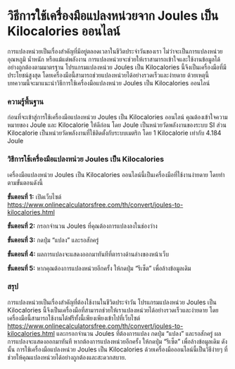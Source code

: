 วิธีการใช้เครื่องมือแปลงหน่วยจาก Joules เป็น Kilocalories ออนไลน์
=================================================================

การแปลงหน่วยเป็นเรื่องสำคัญที่มีอยู่ตลอดเวลาในชีวิตประจำวันของเรา ไม่ว่าจะเป็นการแปลงหน่วยอุณหภูมิ น้ำหนัก หรือแม้แต่พลังงาน การแปลงหน่วยจะช่วยให้เราสามารถเข้าใจและใช้งานข้อมูลได้อย่างถูกต้องตามมาตรฐาน โปรแกรมแปลงหน่วย Joules เป็น Kilocalories นี้จึงเป็นเครื่องมือที่มีประโยชน์สูงสุด โดยเครื่องมือนี้สามารถช่วยแปลงหน่วยได้อย่างรวดเร็วและง่ายดาย ด้วยเหตุนี้ บทความนี้จะมาแนะนำวิธีการใช้เครื่องมือแปลงหน่วย Joules เป็น Kilocalories ออนไลน์

### ความรู้พื้นฐาน

ก่อนที่จะเข้าสู่การใช้เครื่องมือแปลงหน่วย Joules เป็น Kilocalories ออนไลน์ คุณต้องเข้าใจความหมายของ Joule และ Kilocalorie ให้ดีก่อน โดย Joule เป็นหน่วยวัดพลังงานของระบบ SI ส่วน Kilocalorie เป็นหน่วยวัดพลังงานที่ใช้ติดตั้งกับระบบเมตริก โดย 1 Kilocalorie เท่ากับ 4.184 Joule

### วิธีการใช้เครื่องมือแปลงหน่วย Joules เป็น Kilocalories

เครื่องมือแปลงหน่วย Joules เป็น Kilocalories ออนไลน์นี้เป็นเครื่องมือที่ใช้งานง่ายดาย โดยทำตามขั้นตอนดังนี้

**ขั้นตอนที่ 1:** เปิดเว็บไซต์ <https://www.onlinecalculatorsfree.com/th/convert/joules-to-kilocalories.html>

**ขั้นตอนที่ 2:** กรอกจำนวน Joules ที่คุณต้องการแปลงลงในช่องว่าง

**ขั้นตอนที่ 3:** กดปุ่ม “แปลง” และรอสักครู่

**ขั้นตอนที่ 4:** ผลการแปลงจะแสดงออกมาทันทีที่ตารางด้านล่างของหน้าเว็บ

**ขั้นตอนที่ 5:** หากคุณต้องการแปลงหน่วยอีกครั้ง ให้กดปุ่ม “รีเซ็ต” เพื่อล้างข้อมูลเดิม

### สรุป

การแปลงหน่วยเป็นเรื่องสำคัญที่ต้องใช้งานในชีวิตประจำวัน โปรแกรมแปลงหน่วย Joules เป็น Kilocalories นี้จึงเป็นเครื่องมือที่สามารถช่วยให้เราแปลงหน่วยได้อย่างรวดเร็วและง่ายดาย โดยเครื่องมือนี้สามารถใช้งานได้ฟรีทั้งนี้เพียงเพียงเข้าไปที่เว็บไซต์ <https://www.onlinecalculatorsfree.com/th/convert/joules-to-kilocalories.html> และกรอกจำนวน Joules ที่ต้องการแปลง กดปุ่ม “แปลง” และรอสักครู่ ผลการแปลงจะแสดงออกมาทันที หากต้องการแปลงหน่วยอีกครั้ง ให้กดปุ่ม “รีเซ็ต” เพื่อล้างข้อมูลเดิม ดังนั้น การใช้เครื่องมือแปลงหน่วย Joules เป็น Kilocalories ด้วยเครื่องมือออนไลน์นี้เป็นวิธีง่ายๆ ที่ช่วยให้คุณแปลงหน่วยได้อย่างถูกต้องและสะดวกสบาย.